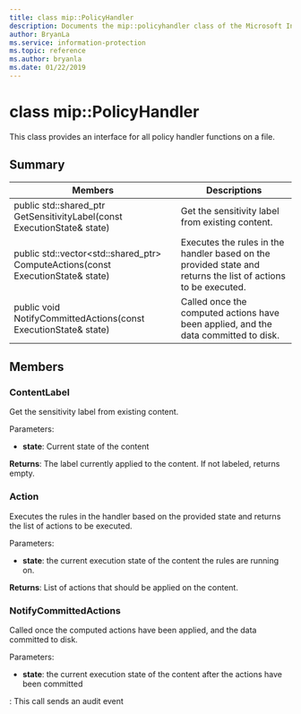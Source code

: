```yaml
---
title: class mip::PolicyHandler 
description: Documents the mip::policyhandler class of the Microsoft Information Protection (MIP) SDK.
author: BryanLa
ms.service: information-protection
ms.topic: reference
ms.author: bryanla
ms.date: 01/22/2019
---
```


# class mip::PolicyHandler 
This class provides an interface for all policy handler functions on a file.
  
## Summary
 Members                        | Descriptions                                
--------------------------------|---------------------------------------------
public std::shared_ptr<ContentLabel> GetSensitivityLabel(const ExecutionState& state)  |  Get the sensitivity label from existing content.
public std::vector<std::shared_ptr<Action>> ComputeActions(const ExecutionState& state)  |  Executes the rules in the handler based on the provided state and returns the list of actions to be executed.
public void NotifyCommittedActions(const ExecutionState& state)  |  Called once the computed actions have been applied, and the data committed to disk.
  
## Members
  
### ContentLabel
Get the sensitivity label from existing content.

Parameters:  
* **state**: Current state of the content 



  
**Returns**: The label currently applied to the content. If not labeled, returns empty.
  
### Action
Executes the rules in the handler based on the provided state and returns the list of actions to be executed.

Parameters:  
* **state**: the current execution state of the content the rules are running on. 



  
**Returns**: List of actions that should be applied on the content.
  
### NotifyCommittedActions
Called once the computed actions have been applied, and the data committed to disk.

Parameters:  
* **state**: the current execution state of the content after the actions have been committed 


: This call sends an audit event